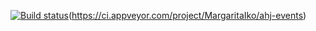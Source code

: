 [![Build status](https://ci.appveyor.com/api/projects/status/s4w755a8irutfgbh/branch/main?svg=true)](https://ci.appveyor.com/project/MargaritaIko/ahj-events/branch/main)(https://ci.appveyor.com/project/MargaritaIko/ahj-events)
